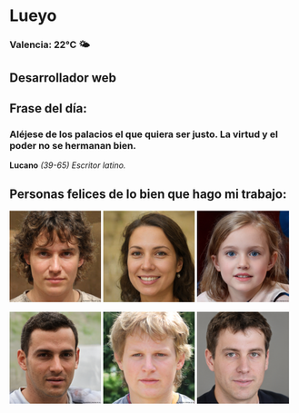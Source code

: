 # Lueyo
### Valencia:  22°C 🌤️
## Desarrollador web
## Frase del día:
<!-- START QUOTE -->
### Aléjese de los palacios el que quiera ser justo. La virtud y el poder no se hermanan bien.
**Lucano** *(39-65) Escritor latino.*
<!-- END QUOTE -->






## Personas felices de lo bien que hago mi trabajo:

<p float="left">
  <img src="src/image_0.png" width="32%" />
  <img src="src/image_1.png" width="32%" /> 
  <img src="src/image_2.png" width="32%" />
</p>
<p float="left">
  <img src="src/image_3.png" width="32%" />
  <img src="src/image_4.png" width="32%" /> 
  <img src="src/image_5.png" width="32%" />
</p>
